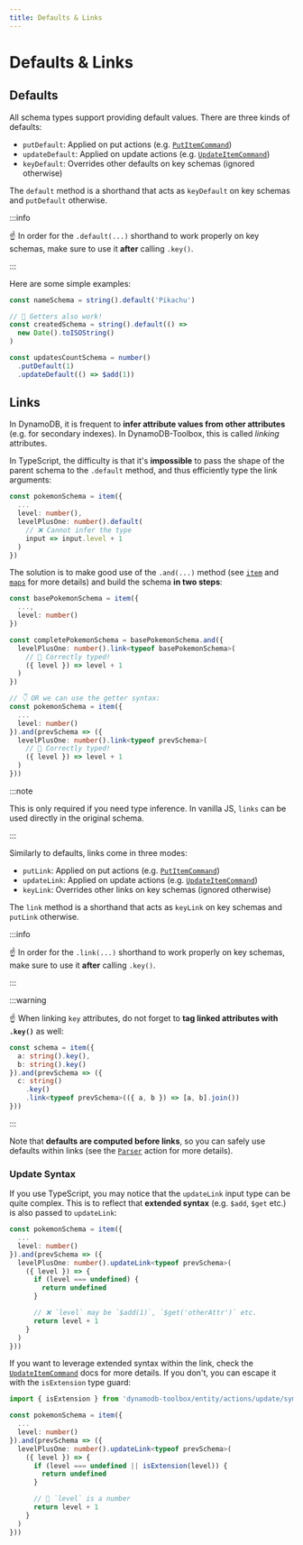```yaml
---
title: Defaults & Links
---
```


# Defaults & Links

## Defaults

All schema types support providing default values. There are three kinds of defaults:

- `putDefault`: Applied on put actions (e.g. [`PutItemCommand`](../../3-entities/4-actions/3-put-item/index.md))
- `updateDefault`: Applied on update actions (e.g. [`UpdateItemCommand`](../../3-entities/4-actions/3-update-item/index.md))
- `keyDefault`: Overrides other defaults on key schemas (ignored otherwise)

The `default` method is a shorthand that acts as `keyDefault` on key schemas and `putDefault` otherwise.

:::info

☝️ In order for the `.default(...)` shorthand to work properly on key schemas, make sure to use it **after** calling `.key()`.

:::

Here are some simple examples:

```ts
const nameSchema = string().default('Pikachu')

// 🙌 Getters also work!
const createdSchema = string().default(() =>
  new Date().toISOString()
)

const updatesCountSchema = number()
  .putDefault(1)
  .updateDefault(() => $add(1))
```

## Links

In DynamoDB, it is frequent to **infer attribute values from other attributes** (e.g. for secondary indexes). In DynamoDB-Toolbox, this is called _linking_ attributes.

In TypeScript, the difficulty is that it's **impossible** to pass the shape of the parent schema to the `.default` method, and thus efficiently type the link arguments:

```ts
const pokemonSchema = item({
  ...
  level: number(),
  levelPlusOne: number().default(
    // ❌ Cannot infer the type
    input => input.level + 1
  )
})
```

The solution is to make good use of the `.and(...)` method (see [`item`](../13-item/index.md) and [`maps`](../14-map/index.md) for more details) and build the schema **in two steps**:

```ts
const basePokemonSchema = item({
  ...,
  level: number()
})

const completePokemonSchema = basePokemonSchema.and({
  levelPlusOne: number().link<typeof basePokemonSchema>(
    // 🙌 Correctly typed!
    ({ level }) => level + 1
  )
})

// 👇 OR we can use the getter syntax:
const pokemonSchema = item({
  ...
  level: number()
}).and(prevSchema => ({
  levelPlusOne: number().link<typeof prevSchema>(
    // 🙌 Correctly typed!
    ({ level }) => level + 1
  )
}))
```

:::note

This is only required if you need type inference. In vanilla JS, `links` can be used directly in the original schema.

:::

Similarly to defaults, links come in three modes:

- `putLink`: Applied on put actions (e.g. [`PutItemCommand`](../../3-entities/4-actions/3-put-item/index.md))
- `updateLink`: Applied on update actions (e.g. [`UpdateItemCommand`](../../3-entities/4-actions/3-update-item/index.md))
- `keyLink`: Overrides other links on key schemas (ignored otherwise)

The `link` method is a shorthand that acts as `keyLink` on key schemas and `putLink` otherwise.

:::info

☝️ In order for the `.link(...)` shorthand to work properly on key schemas, make sure to use it **after** calling `.key()`.

:::

:::warning

☝️ When linking `key` attributes, do not forget to **tag linked attributes with `.key()`** as well:

```ts
const schema = item({
  a: string().key(),
  b: string().key()
}).and(prevSchema => ({
  c: string()
    .key()
    .link<typeof prevSchema>(({ a, b }) => [a, b].join())
}))
```

:::

Note that **defaults are computed before links**, so you can safely use defaults within links (see the [`Parser`](../17-actions/1-parse.md) action for more details).

### Update Syntax

If you use TypeScript, you may notice that the `updateLink` input type can be quite complex. This is to reflect that **extended syntax** (e.g. `$add`, `$get` etc.) is also passed to `updateLink`:

```ts
const pokemonSchema = item({
  ...
  level: number()
}).and(prevSchema => ({
  levelPlusOne: number().updateLink<typeof prevSchema>(
    ({ level }) => {
      if (level === undefined) {
        return undefined
      }

      // ❌ `level` may be `$add(1)`, `$get('otherAttr')` etc.
      return level + 1
    }
  )
}))
```

If you want to leverage extended syntax within the link, check the [`UpdateItemCommand`](../../3-entities/4-actions/3-update-item/index.md#extended-syntax) docs for more details. If you don't, you can escape it with the `isExtension` type guard:

```ts
import { isExtension } from 'dynamodb-toolbox/entity/actions/update/symbols'

const pokemonSchema = item({
  ...
  level: number()
}).and(prevSchema => ({
  levelPlusOne: number().updateLink<typeof prevSchema>(
    ({ level }) => {
      if (level === undefined || isExtension(level)) {
        return undefined
      }

      // 🙌 `level` is a number
      return level + 1
    }
  )
}))
```
